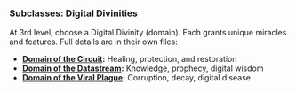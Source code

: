 ### Subclasses: Digital Divinities

At 3rd level, choose a Digital Divinity (domain). Each grants unique miracles and features. Full details are in their own files:

- **[Domain of the Circuit](Domain%20of%20the%20Circuit.md):** Healing, protection, and restoration
- **[Domain of the Datastream](Domain%20of%20the%20Datastream.md):** Knowledge, prophecy, digital wisdom
- **[Domain of the Viral Plague](Domain%20of%20the%20Viral%20Plague.md):** Corruption, decay, digital disease